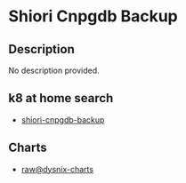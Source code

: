 # Shiori Cnpgdb Backup

## Description

No description provided.

## k8 at home search

- [shiori-cnpgdb-backup](https://nanne.dev/k8s-at-home-search/#/shiori-cnpgdb-backup)

## Charts

- [raw@dysnix-charts](https://dysnix.github.io/charts/)
